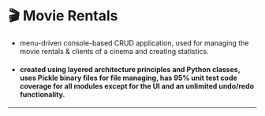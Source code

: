 # 🎬 Movie Rentals   
* menu-driven console-based CRUD application, used for managing the movie rentals & clients of a cinema and creating statistics.  
* #### created using layered architecture principles and Python classes, uses Pickle binary files for file managing, has 95% unit test code coverage for all modules except for the UI and an unlimited undo/redo functionality.  
---  
